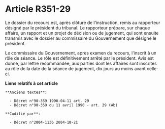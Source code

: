 # Article R351-29

Le dossier du recours est, après clôture de l'instruction, remis au rapporteur désigné par le président du tribunal. Le
rapporteur prépare, sur chaque affaire, un rapport et un projet de décision ou de jugement, qui sont ensuite transmis avec le
dossier au commissaire du Gouvernement que désigne le président.

Le commissaire du Gouvernement, après examen du recours, l'inscrit à un rôle de séance. Le rôle est définitivement arrêté par
le président. Avis est donné, par lettre recommandée, aux parties dont les affaires sont inscrites au rôle de la date de la
séance de jugement, dix jours au moins avant celle-ci.

**Liens relatifs à cet article**

	**Anciens textes**:

	  - Décret n°90-359 1990-04-11 art. 29
	  - Décret n°90-359 du 11 avril 1990 - art. 29 (Ab)

	**Codifié par**:

	  - Décret n°2004-1136 2004-10-21
